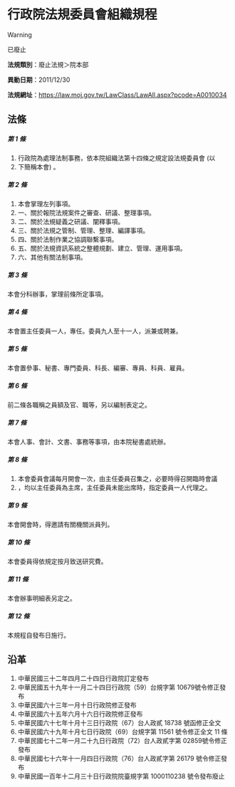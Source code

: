 # 行政院法規委員會組織規程
> [!WARNING]
> 已廢止

**法規類別**：廢止法規＞院本部

**異動日期**：2011/12/30  

**法規網址**：https://law.moj.gov.tw/LawClass/LawAll.aspx?pcode=A0010034



## 法條
##### 第 1 條
1. 行政院為處理法制事務，依本院組織法第十四條之規定設法規委員會 (以
1. 下簡稱本會) 。

##### 第 2 條
1. 本會掌理左列事項。
1. 一、關於報院法規案件之審查、研議、整理事項。
1. 二、關於法規疑義之研議、闡釋事項。
1. 三、關於法規之管制、管理、整理、編譯事項。
1. 四、關於法制作業之協調聯繫事項。
1. 五、關於法規資訊系統之整體規劃、建立、管理、運用事項。
1. 六、其他有關法制事項。

##### 第 3 條
本會分科辦事，掌理前條所定事項。

##### 第 4 條
本會置主任委員一人，專任。委員九人至十一人，派兼或聘兼。

##### 第 5 條
本會置參事、秘書、專門委員、科長、編審、專員、科員、雇員。

##### 第 6 條
前二條各職稱之員額及官、職等，另以編制表定之。

##### 第 7 條
本會人事、會計、文書、事務等事項，由本院秘書處統辦。

##### 第 8 條
1. 本會委員會議每月開會一次，由主任委員召集之，必要時得召開臨時會議
1. ，均以主任委員為主席，主任委員未能出席時，指定委員一人代理之。

##### 第 9 條
本會開會時，得邀請有關機關派員列。

##### 第 10 條
本會委員得依規定按月致送研究費。

##### 第 11 條
本會辦事明細表另定之。

##### 第 12 條
本規程自發布日施行。

## 沿革
1. 中華民國三十二年四月二十四日行政院訂定發布
1. 中華民國五十九年十一月二十四日行政院（59）台規字第 10679號令修正發布
1. 中華民國六十三年一月十日行政院修正發布
1. 中華民國六十五年六月十六日行政院修正發布
1. 中華民國六十七年十月十三日行政院（67）台人政貳 18738  號函修正全文
1. 中華民國六十九年十月七日行政院（69）台規字第 11561  號令修正全文 11 條
1. 中華民國七十二年一月二十九日行政院（72）台人政貳字第 02859號令修正發布
1. 中華民國七十六年十一月四日行政院（76）台人政貳字第 26179  號令修正發布
1. 中華民國一百年十二月三十日行政院院臺規字第 1000110238 號令發布廢止
